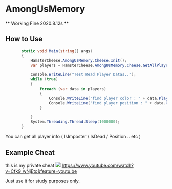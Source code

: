 # AmongUsMemory

** Working Fine 2020.8.12s **

## How to Use
 
 ```cs
        static void Main(string[] args)
        {
            HamsterCheese.AmongUsMemory.Cheese.Init();
            var players = HamsterCheese.AmongUsMemory.Cheese.GetAllPlayers();

            Console.WriteLine("Test Read Player Datas..");
            while (true)
            {
                foreach (var data in players)
                {
                    Console.WriteLine("find player color : " + data.PlayerInfo.Value.ColorId);
                    Console.WriteLine("find player position : " + data.GetSyncPosition().x + "," + data.GetSyncPosition().y);
                }

            }
            System.Threading.Thread.Sleep(1000000);
        }
 ```

You can get all player info ( IsImposter / IsDead / Position .. etc )

## Example Cheat

 this is my private cheat
 ![](https://github.com/shlifedev/AmongUsPublic/blob/master/Example.PNG) 
 https://www.youtube.com/watch?v=Cfk9_wNjEto&feature=youtu.be
 
 
Just use it for study purposes only.



